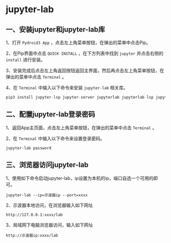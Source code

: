 # jupyter-lab

## 一、安装jupyter和jupyter-lab库

1、打开 `Pydroid3 App` ，点击左上角菜单按钮，在弹出的菜单中点击Pip。

2、在Pip界面中点击 `QUICK INSTALL` ，在下方列表中找到 `jupyter` 并点击右侧的 `install` 进行安装。

3、安装完成后点击左上角返回按钮返回主界面，然后再点击左上角菜单按钮，在弹出的菜单中点击 `Terminal` 。

4、在 `Terminal` 中输入以下命令来安装 `jupyter-lab` 相关库。

```python
pip3 install jupyter-lsp jupyter-server jupyterlab jupyterlab-lsp jupyterlab-github
```



## 二、配置jupyter-lab登录密码

1、返回App主页面，点击左上角菜单按钮，在弹出的菜单中点击 `Terminal` 。

2、在 `Terminal` 中输入以下命令来设置登录密码。

```
jupyter-lab password
```

## 三、浏览器访问jupyter-lab

1、使用如下命令启动jupyter-lab，ip设置为本机的ip，端口自选一个可用的即可。

```
jupyter-lab --ip=示波器ip --port=xxxx
```

2、示波器本地访问，在浏览器输入如下网址

```
http://127.0.0.1:xxxx/lab
```

3、局域网下电脑浏览器访问，输入如下网址

```
http://示波器ip:xxxx/lab 
```
